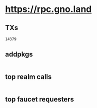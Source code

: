 # https://rpc.gno.land

## TXs
```
14379
```

## addpkgs
```
```

## top realm calls
```
```

## top faucet requesters
```
```

